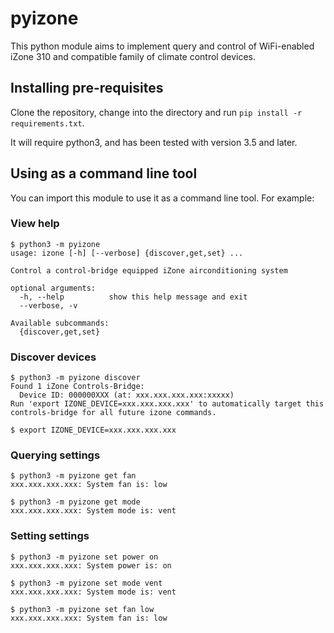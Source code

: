 # pyizone

This python module aims to implement query and control of WiFi-enabled iZone 310 and compatible family of climate control devices.

## Installing pre-requisites

Clone the repository, change into the directory and run `pip install -r requirements.txt`.

It will require python3, and has been tested with version 3.5 and later.

## Using as a command line tool

You can import this module to use it as a command line tool. For example:

### View help ###

```
$ python3 -m pyizone
usage: izone [-h] [--verbose] {discover,get,set} ...

Control a control-bridge equipped iZone airconditioning system

optional arguments:
  -h, --help          show this help message and exit
  --verbose, -v

Available subcommands:
  {discover,get,set}
```

### Discover devices ###

```
$ python3 -m pyizone discover
Found 1 iZone Controls-Bridge:
  Device ID: 000000XXX (at: xxx.xxx.xxx.xxx:xxxxx)
Run 'export IZONE_DEVICE=xxx.xxx.xxx.xxx' to automatically target this controls-bridge for all future izone commands.
```

```
$ export IZONE_DEVICE=xxx.xxx.xxx.xxx
```

### Querying settings ###

```
$ python3 -m pyizone get fan
xxx.xxx.xxx.xxx: System fan is: low
```

```
$ python3 -m pyizone get mode
xxx.xxx.xxx.xxx: System mode is: vent
```

### Setting settings ###

```
$ python3 -m pyizone set power on
xxx.xxx.xxx.xxx: System power is: on
```

```
$ python3 -m pyizone set mode vent
xxx.xxx.xxx.xxx: System mode is: vent
```

```
$ python3 -m pyizone set fan low
xxx.xxx.xxx.xxx: System fan is: low
```
